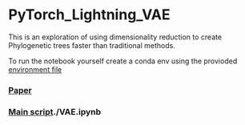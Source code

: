 # PyTorch_Lightning_VAE

This is an exploration of using dimensionality reduction to create Phylogenetic trees faster than traditional methods.

To run the notebook yourself create a conda env using the provioded [environment file](./environment.yaml)

### [Paper](./Embeddings_to_Phylogenies.pdf)
### [Main script]()./VAE.ipynb